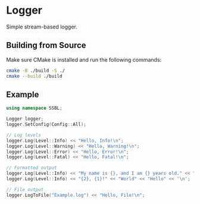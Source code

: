 # Logger

Simple stream-based logger.

## Building from Source

Make sure CMake is installed and run the following commands:

```sh
cmake -B ./build -S ./
cmake --build ./build
```

## Example

```cpp
using namespace SSBL;

Logger logger;
logger.SetConfig(Config::All);

// Log levels
logger.Log(Level::Info) << "Hello, Info!\n";
logger.Log(Level::Warning) << "Hello, Warning!\n";
logger.Log(Level::Error) << "Hello, Error!\n";
logger.Log(Level::Fatal) << "Hello, Fatal!\n";

// Formatted output
logger.Log(Level::Info) << "My name is {}, and I am {} years old." << "John" << 35 << '\n';
logger.Log(Level::Info) << "{2}, {1}!" << "World" << "Hello" << '\n';

// File output
logger.LogToFile("Example.log") << "Hello, File!\n";
```
